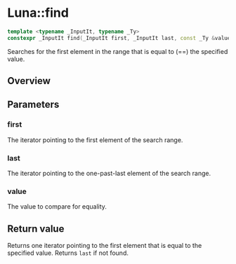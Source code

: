 # Luna::find

```c++
template <typename _InputIt, typename _Ty>
constexpr _InputIt find(_InputIt first, _InputIt last, const _Ty &value)
```

Searches for the first element in the range that is equal to (==) the specified value. 

## Overview


## Parameters
### first
The iterator pointing to the first element of the search range. 

### last
The iterator pointing to the one-past-last element of the search range. 

### value
The value to compare for equality. 

## Return value
Returns one iterator pointing to the first element that is equal to the specified value. Returns `last` if not found. 

